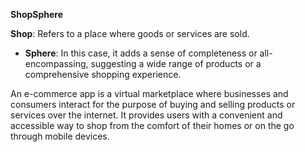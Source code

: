 **ShopSphere**

**Shop**: Refers to a place where goods or services are sold.
* **Sphere**: In this case, it adds a sense of completeness or all-encompassing, suggesting a wide range of products or a comprehensive shopping experience.

An e-commerce app is a virtual marketplace where businesses and consumers interact for the purpose of buying and selling products or services over the internet. It provides users with a convenient and accessible way to shop from the comfort of their homes or on the go through mobile devices.